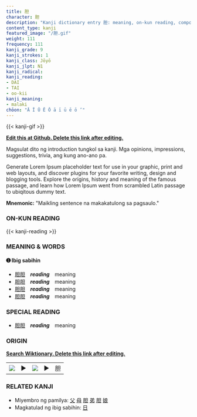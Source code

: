 ```yaml
---
title: 胆
character: 胆
description: "Kanji dictionary entry 胆: meaning, on-kun reading, compounds, origin, related kanji"
content_type: kanji
featured_image: "/胆.gif"
weight: 111
frequency: 111
kanji_grade: 9
kanji_strokes: 1
kanji_class: Jōyō
kanji_jlpt: N1
kanji_radical: 
kanji_reading: 
- DAI
- TAI
- oo-kii
kanji_meaning:
- malaki
chōon: "Ā Ī Ū Ē Ō ā ī ū ē ō ’"
---
```

[//]: # (Don't edit the line below. Kanji animated GIF code is automatically generated.)
{{< kanji-gif >}}

[//]: # (Edit below this line.)

**[Edit this at Github. Delete this link after editing.](https://github.com/tim0g/tim/tree/main/content/kanji/胆/index.md)**

Magsulat dito ng introduction tungkol sa kanji. Mga opinions, impressions, suggestions, trivia, ang kung ano-ano pa.

Generate Lorem Ipsum placeholder text for use in your graphic, print and web layouts, and discover plugins for your favorite writing, design and blogging tools. Explore the origins, history and meaning of the famous passage, and learn how Lorem Ipsum went from scrambled Latin passage to ubiqitous dummy text.
 
**Mnemonic:** "Maikling sentence na makakatulong sa pagsaulo."

### ON-KUN READING

[//]: # (Don't edit the line below. ON-KUN READING code is automatically generated.)
{{< kanji-reading >}}

### MEANING & WORDS

#### ➊ **Ibig sabihin**
  - [胆](../胆)[胆](../胆)　***reading***　meaning
  - [胆](../胆)[胆](../胆)　***reading***　meaning
  - [胆](../胆)[胆](../胆)　***reading***　meaning
  - [胆](../胆)[胆](../胆)　***reading***　meaning

### SPECIAL READING
  - [胆](../胆)[胆](../胆)　***reading***　meaning

### ORIGIN

**[Search Wiktionary. Delete this link after editing.](https://wiktionary.org/wiki/胆)**
<table class="kanji-table"><tr><td>
<img src="60px-胆-bronze.svg.png">
</td><td>▶</td><td>
<img src="60px-胆-oracle.svg.png">
</td><td>▶</td>
<td class="kanji-origin">胆</td>
</tr></table>

### RELATED KANJI
- Miyembro ng pamilya: [父](../父) [母](../母) [胆](../胆) [弟](../弟) [胆](../胆) [娘](../娘)
- Magkatulad ng ibig sabihin: [日](../日)
